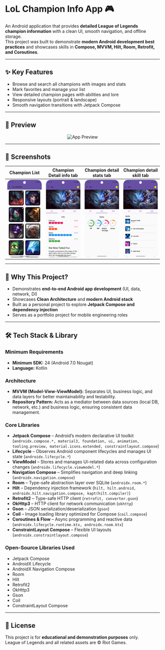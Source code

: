 # LoL Champion Info App 🎮

An Android application that provides **detailed League of Legends champion information** with a clean UI, smooth navigation, and offline storage.  
This project was built to demonstrate **modern Android development best practices** and showcases skills in **Compose, MVVM, Hilt, Room, Retrofit, and Coroutines**.

---

## ✨ Key Features
- Browse and search all champions with images and stats
- Mark favorites and manage your list
- View detailed champion pages with abilities and lore
- Responsive layouts (portrait & landscape)
- Smooth navigation transitions with Jetpack Compose

---
## 📸 Preview
<p style="text-align:center;">
  <img src="docs/screenshots/preview.gif" alt="App Preview" width="400"/>
</p>

---
## 📸 Screenshots
| Champion List                      | Champion Detail  info tab                 | Champion detail stats tab                   | Champion detail skill tab                    |
|------------------------------------|-------------------------------------------|---------------------------------------------|----------------------------------------------|
| ![List](docs/screenshots/list.png) | ![info](docs/screenshots/detail_info.png) | ![stats](docs/screenshots/detail_stats.png) | ![skill](docs/screenshots/detail_skills.png) |

---

## 🎯 Why This Project?
- Demonstrates **end-to-end Android app development** (UI, data, network, DI)  
- Showcases **Clean Architecture** and **modern Android stack**  
- Built as a personal project to explore **Jetpack Compose and dependency injection**  
- Serves as a portfolio project for mobile engineering roles

---

## 🛠️ Tech Stack & Library

### Minimum Requirements
- **Minimum SDK:** 24 (Android 7.0 Nougat)  
- **Language:** Kotlin  

### Architecture
- **MVVM (Model-View-ViewModel):** Separates UI, business logic, and data layers for better maintainability and testability.  
- **Repository Pattern:** Acts as a mediator between data sources (local DB, network, etc.) and business logic, ensuring consistent data management.  

### Core Libraries
- **Jetpack Compose** – Android’s modern declarative UI toolkit  
  (`androidx.compose.*, material3, foundation, ui, animation, tooling.preview, material.icons.extended, constraintlayout.compose`)  
- **Lifecycle** – Observes Android component lifecycles and manages UI state (`androidx.lifecycle.*`)  
- **ViewModel** – Stores and manages UI-related data across configuration changes (`androidx.lifecycle.viewmodel.*`)  
- **Navigation Compose** – Simplifies navigation and deep linking (`androidx.navigation.compose`)  
- **Room** – Type-safe abstraction layer over SQLite (`androidx.room.*`)  
- **Hilt** – Dependency injection framework (`hilt, hilt.android, androidx.hilt.navigation.compose, kapt(hilt.compiler)`)  
- **Retrofit2** – Type-safe HTTP client (`retrofit, converter.gson`)  
- **OkHttp3** – HTTP client for network communication (`okhttp`)  
- **Gson** – JSON serialization/deserialization (`gson`)  
- **Coil** – Image loading library optimized for Compose (`coil.compose`)  
- **Coroutines & Flow** – Async programming and reactive data (`androidx.lifecycle.runtime.ktx, androidx.room.ktx`)  
- **ConstraintLayout Compose** – Flexible UI layouts (`androidx.constraintlayout.compose`)  

### Open-Source Libraries Used
- Jetpack Compose  
- AndroidX Lifecycle  
- AndroidX Navigation Compose  
- Room  
- Hilt  
- Retrofit2  
- OkHttp3  
- Gson  
- Coil  
- ConstraintLayout Compose  

---

## 📜 License
This project is for **educational and demonstration purposes** only.  
League of Legends and all related assets are © Riot Games.
